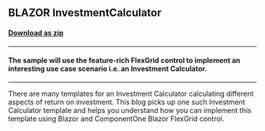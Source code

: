 ## BLAZOR InvestmentCalculator 
#### [Download as zip](https://grapecity.github.io/DownGit/#/home?url=https://github.com/GrapeCity/ComponentOne-Blazor-Samples/tree/master/NET_6/General/InvestmentCalculator)
____
#### The sample will use the feature-rich FlexGrid control to implement an interesting use case scenario i.e. an Investment Calculator. 
____
There are many templates for an Investment Calculator calculating different aspects of return on investment. 
This blog picks up one such Investment Calculator template and helps you understand how you can implement this template using Blazor and ComponentOne Blazor FlexGrid control.
